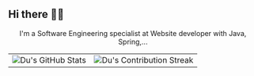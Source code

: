 ## Hi there 👋🚀

<!--
**khanhduzz/khanhduzz** is a ✨ _special_ ✨ repository because its `README.md` (this file) appears on your GitHub profile.

Here are some ideas to get you started:

- 🔭 I’m currently working on ...
- 🌱 I’m currently learning ...
- 👯 I’m looking to collaborate on ...
- 🤔 I’m looking for help with ...
- 💬 Ask me about ...
- 📫 How to reach me: ...
- 😄 Pronouns: ...
- ⚡ Fun fact: ...
-->
<div align="center">
 <!--   <h2>🚀 About Me</h2> -->
<!--     <p><img src="termina-gh.gif" alt="Terminal GH GIF" /></p> -->
    <p>I'm a Software Engineering specialist at Website developer with Java, Spring,...</p>
</div>

<div align="center">
 <table align="center" width="100%" height="100%" >
    <tr>
       <td><img style="border: none;" src="https://github-profile-summary-cards.vercel.app/api/cards/profile-details?username=khanhduzz&theme=github_dark" alt="Du's GitHub Stats"/></td>   
       <td><img style="border: none;" src="https://github-readme-streak-stats.herokuapp.com/?user=khanhduzz&theme=merko" alt="Du's Contribution Streak"/></td>
    </tr>
 </table>

 <table align="center" width="100%" height="100%" >
    <tr>
        <td><img style="border: none;" src="https://github-profile-summary-cards.vercel.app/api/cards/stats?username=khanhduzz&theme=github_dark" alt="Du's GitHub Stats"/></td>
        <td><img style="border: none;" src="https://github-profile-summary-cards.vercel.app/api/cards/productive-time?username=khanhduzz&theme=github_dark&utcOffset=7" alt="Du's GitHub Stats"/>
        <td><img style="border: none;" src="https://github-profile-summary-cards.vercel.app/api/cards/repos-per-language?username=khanhduzz&theme=github_dark" alt="Du's GitHub Stats"/></td>
        <td><img style="border: none;" src="https://github-profile-summary-cards.vercel.app/api/cards/most-commit-language?username=khanhduzz&theme=github_dark" alt="Du's GitHub Stats"/></td>
    </tr>
 </table>
</div>

<div align="center">
    <img src="https://github-readme-stats.vercel.app/api?username=khanhduzz&show_icons=true&theme=light" alt="Stats"/>
</div>
<!--
<div align="center">
  <img src="https://raw.githubusercontent.com/khanhduzz/khanhduzz/output/github-contribution-grid-snake-dark.svg#gh-dark-mode-only" alt="GitHub Contribution Grid Snake Animation Dark Mode"/>
  <img src="https://raw.githubusercontent.com/khanhduzz/khanhduzz/output/github-contribution-grid-snake.svg#gh-light-mode-only" alt="GitHub Contribution Grid Snake Animation Light Mode"/>
</div>
-->

